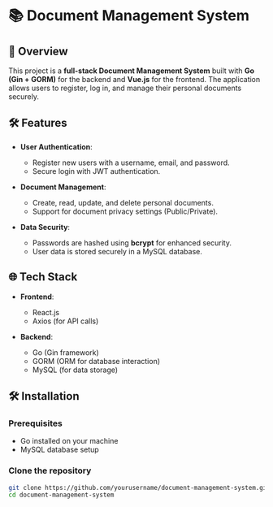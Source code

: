 # 📚 Document Management System

## 🚀 Overview
This project is a **full-stack Document Management System** built with **Go (Gin + GORM)** for the backend and **Vue.js** for the frontend. The application allows users to register, log in, and manage their personal documents securely.

## 🛠️ Features
- **User Authentication**:
  - Register new users with a username, email, and password.
  - Secure login with JWT authentication.
  
- **Document Management**:
  - Create, read, update, and delete personal documents.
  - Support for document privacy settings (Public/Private).

- **Data Security**:
  - Passwords are hashed using **bcrypt** for enhanced security.
  - User data is stored securely in a MySQL database.

## 🌐 Tech Stack
- **Frontend**: 
  - React.js
  - Axios (for API calls)

- **Backend**: 
  - Go (Gin framework)
  - GORM (ORM for database interaction)
  - MySQL (for data storage)

## 🛠️ Installation

### Prerequisites
- Go installed on your machine
- MySQL database setup

### Clone the repository
```bash
git clone https://github.com/yourusername/document-management-system.git
cd document-management-system
